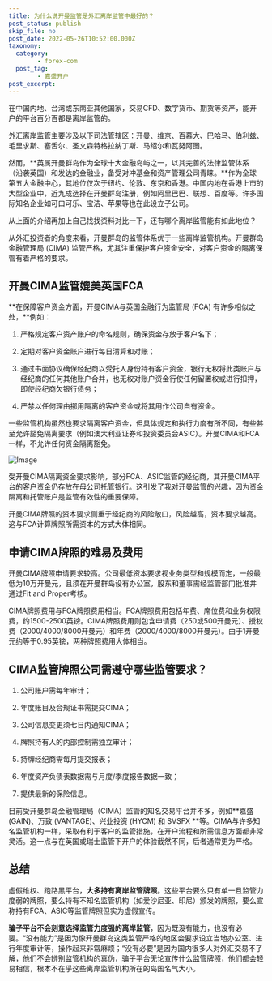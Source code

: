 ```yaml
---
title: 为什么说开曼监管是外汇离岸监管中最好的？
post_status: publish
skip_file: no
post_date: 2022-05-26T10:52:00.000Z
taxonomy:
  category:
        - forex-com
  post_tag:
        - 嘉盛开户
post_excerpt: 
---
```

在中国内地、台湾或东南亚其他国家，交易CFD、数字货币、期货等资产，能开户的平台百分百都是离岸监管的。

外汇离岸监管主要涉及以下司法管辖区：开曼、维京、百慕大、巴哈马、伯利兹、毛里求斯、塞舌尔、圣文森特格拉纳丁斯、马绍尔和瓦努阿图。

然而，**英属开曼群岛作为全球十大金融岛屿之一，以其完善的法律监管体系（沿袭英国）和发达的金融业，备受对冲基金和资产管理公司青睐。**作为全球第五大金融中心，其地位仅次于纽约、伦敦、东京和香港。中国内地在香港上市的大型企业中，近九成选择在开曼群岛注册，例如阿里巴巴、联想、百度等。许多国际知名企业如可口可乐、宝洁、苹果等也在此设立子公司。

从上面的介绍再加上自己找找资料对比一下，还有哪个离岸监管能有如此地位？

从外汇投资者的角度来看，开曼群岛的监管体系优于一些离岸监管机构。开曼群岛金融管理局 (CIMA) 监管严格，尤其注重保护客户资金安全，对客户资金的隔离保管有着严格的要求。

## 开曼CIMA监管媲美英国FCA

**在保障客户资金方面，开曼CIMA与英国金融行为监管局 (FCA) 有许多相似之处，**例如：

1. 严格规定客户资产账户的命名规则，确保资金存放于客户名下；

1. 定期对客户资金账户进行每日清算和对账；

1. 通过书面协议确保经纪商以受托人身份持有客户资金，银行无权将此类账户与经纪商的任何其他账户合并，也无权对账户资金行使任何留置权或进行扣押，即使经纪商欠银行债务；

1. 严禁以任何理由挪用隔离的客户资金或将其用作公司自有资金。

一些监管机构虽然也要求隔离客户资金，但具体规定和执行力度有所不同，有些甚至允许豁免隔离要求（例如澳大利亚证券和投资委员会ASIC）。开曼CIMA和FCA一样，不允许任何资金隔离豁免。

![Image](https://prod-files-secure.s3.us-west-2.amazonaws.com/39ed1227-6d7d-4570-be36-9ccd4a2c4241/bd849744-3fcb-4a37-8312-357962c8f065/image.png?X-Amz-Algorithm=AWS4-HMAC-SHA256&X-Amz-Content-Sha256=UNSIGNED-PAYLOAD&X-Amz-Credential=ASIAZI2LB4665AKTZ7OE%2F20250311%2Fus-west-2%2Fs3%2Faws4_request&X-Amz-Date=20250311T161431Z&X-Amz-Expires=3600&X-Amz-Security-Token=IQoJb3JpZ2luX2VjEGAaCXVzLXdlc3QtMiJHMEUCIQCQl1o4dmz%2Ba0ig2FIJduVsfLwM%2FeLiMjrwjXbEi6rcwgIga7fAP6gIUkrggyWOpowbkwrRMCnmC82S916KGClpSssqiAQIqf%2F%2F%2F%2F%2F%2F%2F%2F%2F%2FARAAGgw2Mzc0MjMxODM4MDUiDDE5lyMVkhHeqoWlxircA16D2KqmuEeGc%2F%2B24htCKCyaUeE6aC8VsUlpmqka6WOUmvH%2BV3oG%2BfhVfskdw4VEgT4Gt18mv05rpRfcnJiX6dKwI2xY%2FL5UjXYHlhmySDLApJW6cQGzzMidTtYSR6OFOfsVlKs020bId3t1QCkIt8CgKIsGePW24Hd0AXdSNqFbwXKgDmrx2jysW9vmdn%2FuoG27HPA4hzEuhQx11VaZNOpm6SCgfP04uJ%2BjwbNMGL75T3DFkc%2FSq%2BEJBXlboNJ5sYv3xMUlC4P%2B7gHrgbsExEVLhCX10ipXfTqfSfD6r%2F9bLO5B31rFdFg7H383KWrh8bbKkelQttH14By9rnR6uYCjtaB0YpIsRhWK2pe7Fo40WyJYho2ZD1Y6Eq2GrggvCRD4gJEBjawgW7vTen7FYTQ6iSOqJgEujSFCZ4Qv90%2BT37YofLc1SuQIa1fIIkeIVBB13EjG5jh4U0NgGy4NwrfrqtYDWBkBeZtDubpeifkUm6MpD%2FL8Qx0NNUNQiR13ZASyikxYsu5uBn5ODpiTKhvflX7g8JUg5TKcx2n50rWSgKjdQ4uuG%2FDw%2Fw6uB6X4E8OotN3LZcrJxYJJD%2B%2FeBW5RcGxuyvbNj%2FR9pu5rELv8Z4tBPnVSVTxJ%2B1LdMNuswb4GOqUBNzBsyh93N5y2tqeTzEBCzacwivUL7LQ7ubK7Lq4FunvC4%2Ft4Spl0%2F3IWqdVeK8H7MIjfNeL5ZicufjUro8FmA0LYeH1svAMdzMYvv2r16drEqqYXbHBCyRM%2FyYoeZ2Faev0Zi4DmGCyTiLuoZ%2B8%2BB0AXKf93%2FfS2AvgeptNxhdT%2F7MHHqrb08JopL9IiuO3VoYWhhXhGO1pzwq%2FI9JONlC3Jua2K&X-Amz-Signature=6a716a5104ed5736037cecbe6ad8e2d944f43571e043a989a8624cca711b991d&X-Amz-SignedHeaders=host&x-id=GetObject)

受开曼CIMA隔离资金要求影响，部分FCA、ASIC监管的经纪商，其开曼CIMA平台的客户资金仍存放在母公司托管银行。这引发了我对开曼监管的兴趣，因为资金隔离和托管账户是监管有效性的重要保障。

开曼CIMA牌照的资本要求侧重于经纪商的风险敞口，风险越高，资本要求越高。这与FCA计算牌照所需资本的方式大体相同。

## **申请CIMA牌照的难易及费用**

开曼CIMA牌照申请要求较高。公司最低资本要求视业务类型和规模而定，一般最低为10万开曼元，且须在开曼群岛设有办公室，股东和董事需经监管部门批准并通过Fit and Proper考核。

CIMA牌照费用与FCA牌照费用相当。FCA牌照费用包括年费、席位费和业务权限费，约1500-2500英镑。CIMA牌照费用则包含申请费（250或500开曼元）、授权费（2000/4000/8000开曼元）和年费（2000/4000/8000开曼元）。由于1开曼元约等于0.95英镑，两种牌照费用大体相当。

## CIMA监管牌照公司需遵守哪些监管要求？

1. 公司账户需每年审计；

1. 年度账目及合规证书需提交CIMA；

1. 公司信息变更须七日内通知CIMA；

1. 牌照持有人的内部控制需独立审计；

1. 持牌经纪商需每月提交报表；

1. 年度资产负债表数据需与月度/季度报告数据一致；

1. 提供最新的保险信息。

目前受开曼群岛金融管理局（CIMA）监管的知名交易平台并不多，例如**嘉盛 (GAIN)、万致 (VANTAGE)、兴业投资 (HYCM) 和 SVSFX **等。CIMA与许多知名监管机构一样，采取有利于客户的监管措施，在开户流程和所需信息方面都非常灵活。这一点与在英国或瑞士监管下开户的体验截然不同，后者通常更为严格。

## 总结

虚假维权、跑路黑平台，**大多持有离岸监管牌照**。这些平台要么只有单一且监管力度弱的牌照，要么持有不知名监管机构（如爱沙尼亚、印尼）颁发的牌照，要么宣称持有FCA、ASIC等监管牌照但实为虚假宣传。

**骗子平台不会刻意选择监管力度强的离岸监管**，因为既没有能力，也没有必要。“没有能力”是因为像开曼群岛这类监管严格的地区会要求设立当地办公室、进行年度审计等，操作起来非常麻烦；“没有必要”是因为国内很多人对外汇交易不了解，他们不会辨别监管机构的真伪，骗子平台无论宣传什么监管牌照，他们都会轻易相信，根本不在乎这些离岸监管机构所在的岛国名气大小。